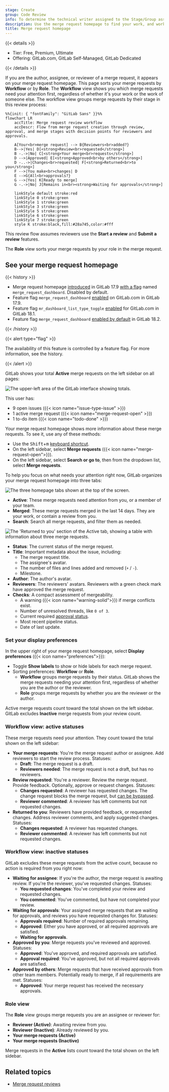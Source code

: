```yaml
---
stage: Create
group: Code Review
info: To determine the technical writer assigned to the Stage/Group associated with this page, see https://handbook.gitlab.com/handbook/product/ux/technical-writing/#assignments
description: Use the merge request homepage to find your work, and work you need to review.
title: Merge request homepage
---
```


{{< details >}}

- Tier: Free, Premium, Ultimate
- Offering: GitLab.com, GitLab Self-Managed, GitLab Dedicated

{{< /details >}}

If you are the author, assignee, or reviewer of a merge request, it appears on your merge request
homepage. This page sorts your merge requests by **Workflow** or by **Role**. The **Workflow** view
shows you which merge requests need your attention first, regardless of whether it's your work or
the work of someone else. The workflow view groups merge requests by their stage in this review process:

```mermaid
%%{init: { "fontFamily": "GitLab Sans" }}%%
flowchart LR
    accTitle: Merge request review workflow
    accDescr: Flow from merge request creation through review, approval, and merge stages with decision points for reviewers and approvals.

    A[Your<br>merge request] --> B{Reviewers<br>added?}
    B-->|Yes| D[<strong>Review<br>requested</strong>]
    B -.->|No| C[<strong>Your merge<br>requests</strong>]
    D -->|Approved| E[<strong>Approved<br>by others</strong>]
    D -..->|Changes<br>requested| F[<strong>Returned<br>to you</strong>]
    F -->|You make<br>changes| D
    E -->G{All<br>approvals?}
    G -->|Yes| K[Ready to merge]
    G -.->|No| J[Remains in<br><strong>Waiting for approvals</strong>]

    linkStyle default stroke:red
    linkStyle 0 stroke:green
    linkStyle 1 stroke:green
    linkStyle 3 stroke:green
    linkStyle 5 stroke:green
    linkStyle 6 stroke:green
    linkStyle 7 stroke:green
    style K stroke:black,fill:#28a745,color:#fff
```

This review flow assumes reviewers use the **Start a review** and **Submit a review** features.

The **Role** view sorts your merge requests by your role in the merge request.

## See your merge request homepage

{{< history >}}

- Merge request homepage [introduced](https://gitlab.com/groups/gitlab-org/-/epics/13448) in GitLab 17.9 [with a flag](../../../administration/feature_flags/_index.md) named `merge_request_dashboard`. Disabled by default.
- Feature flag `merge_request_dashboard` [enabled](https://gitlab.com/gitlab-org/gitlab/-/issues/480854) on GitLab.com in GitLab 17.9.
- Feature flag `mr_dashboard_list_type_toggle` [enabled](https://gitlab.com/gitlab-org/gitlab/-/issues/535244) for GitLab.com in GitLab 18.1.
- Feature flag `merge_request_dashboard` [enabled by default](https://gitlab.com/gitlab-org/gitlab/-/merge_requests/194999) in GitLab 18.2.

{{< /history >}}

{{< alert type="flag" >}}

The availability of this feature is controlled by a feature flag.
For more information, see the history.

{{< /alert >}}

GitLab shows your total **Active** merge requests on the left sidebar on all pages:

![The upper-left area of the GitLab interface showing totals.](img/homepage_totals_v18_3.png)

This user has:

- 9 open issues ({{< icon name="issue-type-issue" >}})
- 1 active merge request ({{< icon name="merge-request-open" >}})
- 1 to-do item ({{< icon name="todo-done" >}})

Your merge request homepage shows more information about these merge requests. To see it,
use any of these methods:

- Use the <kbd>Shift</kbd>+<kbd>m</kbd> [keyboard shortcut](../../shortcuts.md).
- On the left sidebar, select **Merge requests** ({{< icon name="merge-request-open">}}).
- On the left sidebar, select **Search or go to**, then from the dropdown list, select **Merge requests**.

To help you focus on what needs your attention right now, GitLab organizes your merge request homepage
into three tabs:

![The three homepage tabs shown at the top of the screen.](img/homepage_tabs_v18_1.png)

- **Active**: These merge requests need attention from you, or a member of your team.
- **Merged**: These merge requests merged in the last 14 days. They are your work, or contain a review from you.
- **Search**: Search all merge requests, and filter them as needed.

![The 'Returned to you' section of the Active tab, showing a table with information about three merge requests.](img/homepage_rows_v17_9.png)

- **Status**: The current status of the merge request.
- **Title**: Important metadata about the issue, including:
  - The merge request title.
  - The assignee's avatar.
  - The number of files and lines added and removed (`+` / `-`).
  - Milestone.
- **Author**: The author's avatar.
- **Reviewers**: The reviewers' avatars. Reviewers with a green check mark have approved the merge request.
- **Checks**: A compact assessment of mergeability.
  - A warning ({{< icon name="warning-solid">}}) if merge conflicts exist.
  - Number of unresolved threads, like `0 of 3`.
  - Current required [approval status](approvals/_index.md#in-the-list-of-merge-requests).
  - Most recent pipeline status.
  - Date of last update.

### Set your display preferences

In the upper right of your merge request homepage, select **Display preferences** ({{< icon name="preferences">}}):

- Toggle **Show labels** to show or hide labels for each merge request.
- Sorting preferences: **Workflow** or **Role**.
  - **Workflow** groups merge requests by their status. GitLab shows the merge requests
    needing your attention first, regardless of whether you are the author or the reviewer.
  - **Role** groups merge requests by whether you are the reviewer or the author.

Active merge requests count toward the total shown on the left sidebar. GitLab excludes **Inactive**
merge requests from your review count.

### Workflow view: active statuses

These merge requests need your attention. They count toward the total shown on the left sidebar:

- **Your merge requests**: You're the merge request author or assignee. Add reviewers to start the review process.
  Statuses:
  - **Draft**: The merge request is a draft.
  - **Reviewers needed**: The merge request is not a draft, but has no reviewers.
- **Review requested**: You're a reviewer. Review the merge request. Provide feedback. Optionally,
  approve or request changes. Statuses:
  - **Changes requested**: A reviewer has requested changes. The change request blocks the merge request,
    but [can be bypassed](reviews/_index.md#bypass-a-request-for-changes).
  - **Reviewer commented**: A reviewer has left comments but not requested changes.
- **Returned to you**: Reviewers have provided feedback, or requested changes. Address reviewer comments,
  and apply suggested changes. Statuses:
  - **Changes requested**: A reviewer has requested changes.
  - **Reviewer commented**: A reviewer has left comments but not requested changes.

### Workflow view: inactive statuses

GitLab excludes these merge requests from the active count, because no action is required from you right now:

- **Waiting for assignee**: If you're the author, the merge request is awaiting review. If you're
  the reviewer, you've requested changes. Statuses:
  - **You requested changes**: You've completed your review and requested changes.
  - **You commented**: You've commented, but have not completed your review.
- **Waiting for approvals**: Your assigned merge requests that are waiting for approvals, and reviews
  you have requested changes for. Statuses:
  - **Approvals required**: Number of required approvals remaining.
  - **Approved**: Either you have approved, or all required approvals are satisfied.
  - **Waiting for approvals**.
- **Approved by you**: Merge requests you've reviewed and approved.
  Statuses:
  - **Approved**: You've approved, and required approvals are satisfied.
  - **Approval required**: You've approved, but not all required approvals are satisfied.
- **Approved by others**: Merge requests that have received approvals from other team members.
  Potentially ready to merge, if all requirements are met. Statuses:
  - **Approved**: Your merge request has received the necessary approvals.

### Role view

The **Role** view groups merge requests you are an assignee or reviewer for:

- **Reviewer (Active)**: Awaiting review from you.
- **Reviewer (Inactive)**: Already reviewed by you.
- **Your merge requests (Active)**
- **Your merge requests (Inactive)**

Merge requests in the **Active** lists count toward the total shown on the left sidebar.

## Related topics

- [Merge request reviews](reviews/_index.md)
